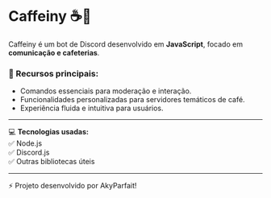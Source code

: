 # Caffeiny ☕🤖  

Caffeiny é um bot de Discord desenvolvido em **JavaScript**, focado em **comunicação e cafeterias**.  

### 🔹 Recursos principais:
- Comandos essenciais para moderação e interação.  
- Funcionalidades personalizadas para servidores temáticos de café.  
- Experiência fluida e intuitiva para usuários.  

---
💻 **Tecnologias usadas:**  
✅ Node.js  
✅ Discord.js  
✅ Outras bibliotecas úteis  

---
⚡ Projeto desenvolvido por AkyParfait!  
